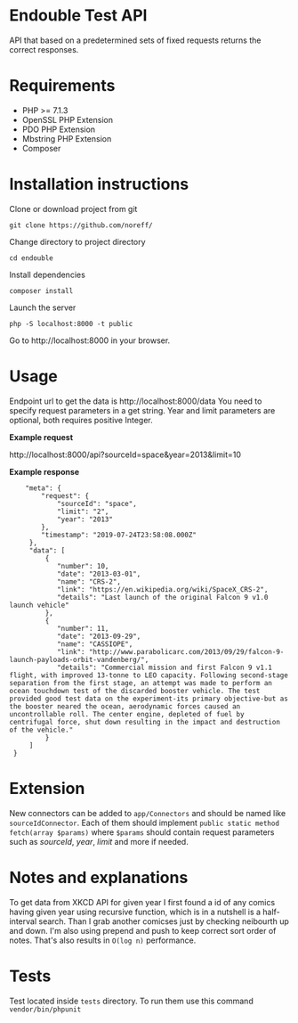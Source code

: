 # Endouble Test API

API that based on a predetermined sets of fixed requests returns the correct responses.

# Requirements

- PHP >= 7.1.3
- OpenSSL PHP Extension
- PDO PHP Extension
- Mbstring PHP Extension
- Composer

# Installation instructions

Clone or download project from git

`git clone https://github.com/noreff/`

Change directory to project directory

`cd endouble`

Install dependencies 

`composer install`

Launch the server

`php -S localhost:8000 -t public`

Go to http://localhost:8000 in your browser.

# Usage

Endpoint url to get the data is http://localhost:8000/data
You need to specify request parameters in a get string. Year and limit parameters are optional, both requires positive Integer.


**Example request**

http://localhost:8000/api?sourceId=space&year=2013&limit=10

**Example response**

```{
    "meta": {
        "request": {
            "sourceId": "space",
            "limit": "2",
            "year": "2013"
        },
        "timestamp": "2019-07-24T23:58:08.000Z"
     },
     "data": [
         {
            "number": 10,
            "date": "2013-03-01",
            "name": "CRS-2",
            "link": "https://en.wikipedia.org/wiki/SpaceX_CRS-2",
            "details": "Last launch of the original Falcon 9 v1.0 launch vehicle"
         },
         {
            "number": 11,
            "date": "2013-09-29",
            "name": "CASSIOPE",
            "link": "http://www.parabolicarc.com/2013/09/29/falcon-9-launch-payloads-orbit-vandenberg/",
            "details": "Commercial mission and first Falcon 9 v1.1 flight, with improved 13-tonne to LEO capacity. Following second-stage separation from the first stage, an attempt was made to perform an ocean touchdown test of the discarded booster vehicle. The test provided good test data on the experiment-its primary objective-but as the booster neared the ocean, aerodynamic forces caused an uncontrollable roll. The center engine, depleted of fuel by centrifugal force, shut down resulting in the impact and destruction of the vehicle."
         }
     ]
 }
 ```
 
 # Extension
 
New connectors can be added to `app/Connectors` and should be named like `sourceIdConnector`. Each of them should implement ```public static method fetch(array $params)``` where ```$params``` should contain request parameters such as *sourceId*, *year*, *limit* and more if needed.

# Notes and explanations

To get data from XKCD API for given year I first found a id of any comics having given year using recursive function, which is in a nutshell is a half-interval search. Than I grab another comicses just by checking neibourth up and down. I'm also using prepend and push to keep correct sort order of notes. That's also results in `O(log n)` performance.‎

# Tests

Test located inside `tests` directory. To run them use this command `vendor/bin/phpunit`

